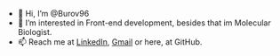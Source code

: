 - 👋 Hi, I’m @Burov96
- 👀 I’m interested in Front-end development, besides that im Molecular Biologist.
- 📫 Reach me at <a href="https://www.linkedin.com/in/teodor-burov-b5ba12bb/">LinkedIn</a>, <a href="mailto:burov96@gmail.com">Gmail</a> or here, at GitHub.

<!---
Burov96/Burov96 is a ✨ special ✨ repository because its `README.md` (this file) appears on your GitHub profile.
You can click the Preview link to take a look at your changes.
--->
